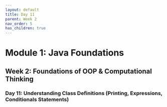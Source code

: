 ```yaml
---
layout: default
title: Day 11
parent: Week 2
nav_order: 5
has_children: true
---
```


# Module 1: Java Foundations
## Week 2: Foundations of OOP & Computational Thinking
### Day 11: Understanding Class Definitions (Printing, Expressions, Conditionals Statements)